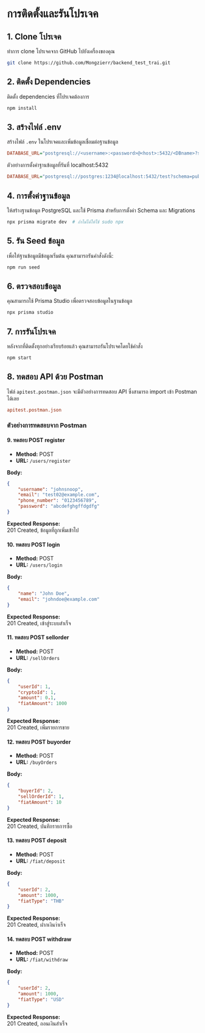 # การติดตั้งและรันโปรเจค

## 1. Clone โปรเจค
ทำการ clone โปรเจคจาก GitHub ไปยังเครื่องของคุณ

```bash
git clone https://github.com/Mongzierr/backend_test_trai.git
```

## 2. ติดตั้ง Dependencies
ติดตั้ง dependencies ที่โปรเจคต้องการ

```bash
npm install
```

## 3. สร้างไฟล์ .env

สร้างไฟล์ `.env` ในโปรเจคและเพิ่มข้อมูลเชื่อมต่อฐานข้อมูล

```ini
DATABASE_URL="postgresql://<username>:<password>@<host>:5432/<DBname>?schema=public"
```

ตัวอย่างการตั้งค่าฐานข้อมูลที่รันที่ localhost:5432

```ini
DATABASE_URL="postgresql://postgres:1234@localhost:5432/test?schema=public"
```

## 4. การตั้งค่าฐานข้อมูล
ให้สร้างฐานข้อมูล PostgreSQL และใช้ Prisma สำหรับการตั้งค่า Schema และ Migrations

```bash
npx prisma migrate dev  # ถ้าไม่ได้ให้ใช้ sudo npx
```

## 5. รัน Seed ข้อมูล
เพื่อให้ฐานข้อมูลมีข้อมูลเริ่มต้น คุณสามารถรันคำสั่งดังนี้:

```bash
npm run seed
```

## 6. ตรวจสอบข้อมูล
คุณสามารถใช้ Prisma Studio เพื่อตรวจสอบข้อมูลในฐานข้อมูล

```bash
npx prisma studio
```

## 7. การรันโปรเจค
หลังจากที่ติดตั้งทุกอย่างเรียบร้อยแล้ว คุณสามารถรันโปรเจคโดยใช้คำสั่ง

```bash
npm start
```

## 8. ทดสอบ API ด้วย Postman
ไฟล์ `apitest.postman.json` จะมีตัวอย่างการทดสอบ API ซึ่งสามารถ import เข้า Postman ได้เลย

```ini
apitest.postman.json
```

### ตัวอย่างการทดสอบจาก Postman

#### 9. ทดสอบ POST register
- **Method:** POST  
- **URL:** `/users/register`

**Body:**
```json
{
    "username": "johnsnoop",
    "email": "test02@example.com",
    "phone_number": "0123456789",
    "password": "abcdefghgffdgdfg"
}
```

**Expected Response:**  
201 Created, ข้อมูลที่ถูกเพิ่มเข้าไป

#### 10. ทดสอบ POST login
- **Method:** POST  
- **URL:** `/users/login`

**Body:**
```json
{
    "name": "John Doe",
    "email": "johndoe@example.com"
}
```

**Expected Response:**  
201 Created, เข้าสู่ระบบสำเร็จ

#### 11. ทดสอบ POST sellorder
- **Method:** POST  
- **URL:** `/sellOrders`

**Body:**
```json
{
    "userId": 1,
    "cryptoId": 1,
    "amount": 0.1,
    "fiatAmount": 1000
}
```

**Expected Response:**  
201 Created, เพิ่มรายการขาย

#### 12. ทดสอบ POST buyorder
- **Method:** POST  
- **URL:** `/buyOrders`

**Body:**
```json
{
    "buyerId": 2,
    "sellOrderId": 1,
    "fiatAmount": 10
}
```

**Expected Response:**  
201 Created, บันทึกรายการซื้อ

#### 13. ทดสอบ POST deposit
- **Method:** POST  
- **URL:** `/fiat/deposit`

**Body:**
```json
{
    "userId": 2,
    "amount": 1000,
    "fiatType": "THB"
}
```

**Expected Response:**  
201 Created, ฝากเงินาำเร็จ

#### 14. ทดสอบ POST withdraw
- **Method:** POST  
- **URL:** `/fiat/withdraw`

**Body:**
```json
{
    "userId": 2,
    "amount": 1000,
    "fiatType": "USD"
}
```

**Expected Response:**  
201 Created, ถอนเงินสำเร็จ
